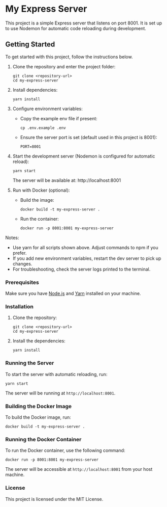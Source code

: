 # My Express Server

This project is a simple Express server that listens on port 8001. It is set up to use Nodemon for automatic code reloading during development.

## Getting Started

To get started with this project, follow the instructions below.

1. Clone the repository and enter the project folder:
   ```
   git clone <repository-url>
   cd my-express-server
   ```

2. Install dependencies:
   ```
   yarn install
   ```

3. Configure environment variables:
   - Copy the example env file if present:
     ```
     cp .env.example .env
     ```
   - Ensure the server port is set (default used in this project is 8001):
     ```
     PORT=8001
     ```

4. Start the development server (Nodemon is configured for automatic reload):
   ```
   yarn start
   ```
   The server will be available at: http://localhost:8001

5. Run with Docker (optional):
   - Build the image:
     ```
     docker build -t my-express-server .
     ```
   - Run the container:
     ```
     docker run -p 8001:8001 my-express-server
     ```

Notes:
- Use yarn for all scripts shown above. Adjust commands to npm if you prefer.
- If you add new environment variables, restart the dev server to pick up changes.
- For troubleshooting, check the server logs printed to the terminal.

### Prerequisites

Make sure you have [Node.js](https://nodejs.org/) and [Yarn](https://yarnpkg.com/) installed on your machine.

### Installation

1. Clone the repository:
   ```
   git clone <repository-url>
   cd my-express-server
   ```

2. Install the dependencies:
   ```
   yarn install
   ```

### Running the Server

To start the server with automatic reloading, run:
```
yarn start
```

The server will be running at `http://localhost:8001`.

### Building the Docker Image

To build the Docker image, run:
```
docker build -t my-express-server .
```

### Running the Docker Container

To run the Docker container, use the following command:
```
docker run -p 8001:8001 my-express-server
```

The server will be accessible at `http://localhost:8001` from your host machine.

### License

This project is licensed under the MIT License.